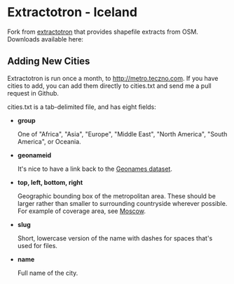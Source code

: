 Extractotron - Iceland
============

Fork from [extractotron](https://github.com/migurski/Extractotron) that provides shapefile extracts from OSM. Downloads available here:

Adding New Cities
-----------------

Extractotron is run once a month, to http://metro.teczno.com. If you have
cities to add, you can add them directly to cities.txt and send me a pull request
in Github.

cities.txt is a tab-delimited file, and has eight fields:

-   **group**

    One of "Africa", "Asia", "Europe", "Middle East", "North America", "South America", or Oceania.

-   **geonameid**

    It's nice to have a link back to the [Geonames dataset](http://geonames.org).

-   **top, left, bottom, right**

    Geographic bounding box of the metropolitan area. These should be larger rather
    than smaller to surrounding countryside wherever possible. For example of coverage
    area, see [Moscow](http://metro.teczno.com/previews/moscow.jpg).

-   **slug**

    Short, lowercase version of the name with dashes for spaces that's used for files.

-   **name**

    Full name of the city.

